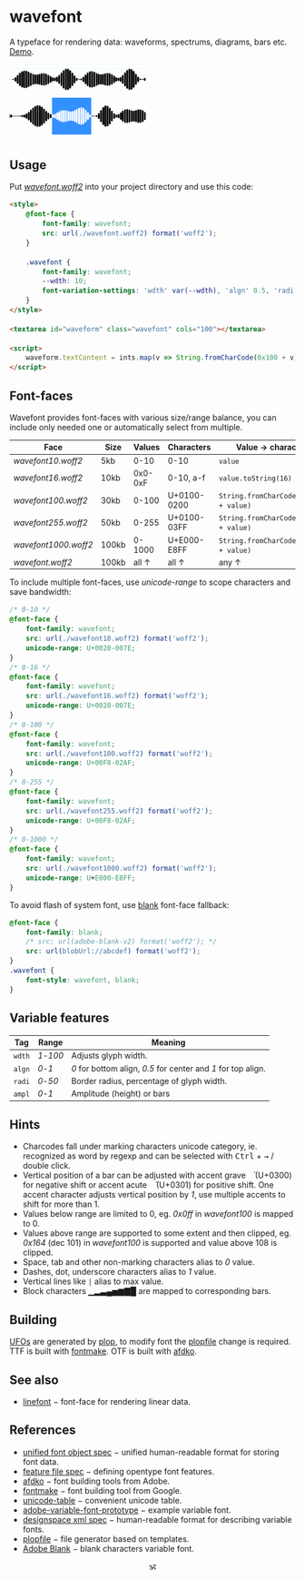 # wavefont

A typeface for rendering data: waveforms, spectrums, diagrams, bars etc. [Demo](https://a-vis.github.io/wavefont).

<a href="https://a-vis.github.io/wavefont"><img src="./preview.png" width="240px"/></a>

## Usage

<!-- Get [wavefont.otf](./wavefont.otf) or [wavefont.ttf](./wavefont.ttf). -->
Put [_wavefont.woff2_](./wavefont.woff2) into your project directory and use this code:

```html
<style>
	@font-face {
		font-family: wavefont;
		src: url(./wavefont.woff2) format('woff2');
	}

	.wavefont {
		font-family: wavefont;
		--wdth: 10;
		font-variation-settings: 'wdth' var(--wdth), 'algn' 0.5, 'radi' 30;
	}
</style>

<textarea id="waveform" class="wavefont" cols="100"></textarea>

<script>
	waveform.textContent = ints.map(v => String.fromCharCode(0x100 + v)).join('')
</script>
```

## Font-faces

Wavefont provides font-faces with various size/range balance, you can include only needed one or automatically select from multiple.

Face 									| Size 	| Values 				| Characters		| Value → character
---|---|---|---|---
_wavefont10.woff2_ 		| 5kb 	| 0-10 					| 0-10 					| `value`
_wavefont16.woff2_ 		| 10kb 	| 0x0-0xF			 	| 0-10, a-f 		| `value.toString(16)`
_wavefont100.woff2_ 	| 30kb 	| 0-100		 			| U+0100-0200 	| `String.fromCharCode(0x100 + value)`
_wavefont255.woff2_ 	| 50kb	| 0-255					| U+0100-03FF 	| `String.fromCharCode(0x100 + value)`
_wavefont1000.woff2_ 	| 100kb	| 0-1000 				| U+E000-E8FF 	| `String.fromCharCode(0xe000 + value)`
_wavefont.woff2_		 	| 100kb	| all ↑					| all ↑				 	| any ↑

To include multiple font-faces, use _unicode-range_ to scope characters and save bandwidth:

```css
/* 0-10 */
@font-face {
	font-family: wavefont;
	src: url(./wavefont10.woff2) format('woff2');
	unicode-range: U+0020-007E;
}
/* 0-16 */
@font-face {
	font-family: wavefont;
	src: url(./wavefont16.woff2) format('woff2');
	unicode-range: U+0020-007E;
}
/* 0-100 */
@font-face {
	font-family: wavefont;
	src: url(./wavefont100.woff2) format('woff2');
	unicode-range: U+00F8-02AF;
}
/* 0-255 */
@font-face {
	font-family: wavefont;
	src: url(./wavefont255.woff2) format('woff2');
	unicode-range: U+00F8-02AF;
}
/* 0-1000 */
@font-face {
	font-family: wavefont;
	src: url(./wavefont1000.woff2) format('woff2');
	unicode-range: U+E000-E8FF;
}
```

To avoid flash of system font, use [blank](https://github.com/adobe-fonts/adobe-blank-vf) font-face fallback:

```css
@font-face {
	font-family: blank;
	/* src: url(adobe-blank-v2) format('woff2'); */
	src: url(blobUrl://abcdef) format('woff2');
}
.wavefont {
	font-style: wavefont, blank;
}
```

## Variable features

Tag | Range | Meaning
---|---|---
`wdth` | _1_-_100_ | Adjusts glyph width.
`algn` | _0_-_1_ | _0_ for bottom align, _0.5_ for center and _1_ for top align.
`radi` | _0_-_50_ | Border radius, percentage of glyph width.
`ampl` | _0_-_1_ | Amplitude (height) or bars


## Hints

* Charcodes fall under marking characters unicode category, ie. recognized as word by regexp and can be selected with <kbd>Ctrl</kbd> + <kbd>→</kbd> / double click.
* Vertical position of a bar can be adjusted with accent grave <kbd>&nbsp;&#x0300;</kbd> (U+0300) for negative shift or accent acute <kbd>&nbsp;&#x0301;</kbd> (U+0301) for positive shift. One accent character adjusts vertical position by _1_, use multiple accents to shift for more than 1.
* Values below range are limited to 0, eg. _0x0ff_ in _wavefont100_ is mapped to 0.
* Values above range are supported to some extent and then clipped, eg. _0x164_ (dec 101) in _wavefont100_ is supported and value above 108 is clipped.
* Space, tab and other non-marking characters alias to _0_ value.
* Dashes, dot, underscore characters alias to _1_ value.
* Vertical lines like `|` alias to max value.
* Block characters ▁▂▃▄▅▆▇█ are mapped to corresponding bars.


## Building

[UFOs](https://unifiedfontobject.org/versions/ufo3/) are generated by [plop](https://github.com/plopjs/plop), to modify font the [plopfile](./plopfile.js) change is required.
TTF is built with [fontmake](https://github.com/googlefonts/fontmake). OTF is built with [afdko](https://adobe-type-tools.github.io/afdko/).

## See also

* [linefont](https://github.com/a-vis/linefont) − font-face for rendering linear data.

## References

* [unified font object spec](https://unifiedfontobject.org/versions/ufo3) − unified human-readable format for storing font data.
* [feature file spec](https://adobe-type-tools.github.io/afdko/OpenTypeFeatureFileSpecification.html#6.h) − defining opentype font features.
* [afdko](https://adobe-type-tools.github.io/afdko/) − font building tools from Adobe.
* [fontmake](https://github.com/googlefonts/fontmake) − font building tool from Google.
* [unicode-table](https://unicode-table.com/) − convenient unicode table.
* [adobe-variable-font-prototype](https://github.com/adobe-fonts/adobe-variable-font-prototype) − example variable font.
* [designspace xml spec](https://github.com/fonttools/fonttools/tree/main/Doc/source/designspaceLib#document-xml-structure) − human-readable format for describing variable fonts.
* [plopfile](https://github.com/plopjs/plop#built-in-actions) − file generator based on templates.
* [Adobe Blank](https://github.com/adobe-fonts/adobe-blank-vf) − blank characters variable font.

<p align="center">🕉<p>
